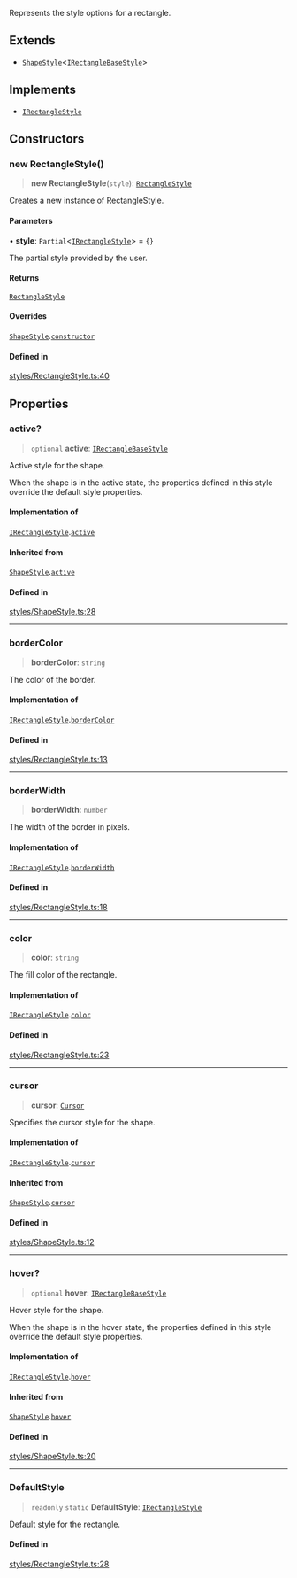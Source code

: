 Represents the style options for a rectangle.

## Extends

- [`ShapeStyle`](ShapeStyle.md)\<[`IRectangleBaseStyle`](../interfaces/IRectangleBaseStyle.md)\>

## Implements

- [`IRectangleStyle`](../interfaces/IRectangleStyle.md)

## Constructors

### new RectangleStyle()

> **new RectangleStyle**(`style`): [`RectangleStyle`](RectangleStyle.md)

Creates a new instance of RectangleStyle.

#### Parameters

• **style**: `Partial`\<[`IRectangleStyle`](../interfaces/IRectangleStyle.md)\> = `{}`

The partial style provided by the user.

#### Returns

[`RectangleStyle`](RectangleStyle.md)

#### Overrides

[`ShapeStyle`](ShapeStyle.md).[`constructor`](ShapeStyle.md#constructors)

#### Defined in

[styles/RectangleStyle.ts:40](https://github.com/avolutions/canvas-painter/blob/main/src/styles/RectangleStyle.ts#L40)

## Properties

### active?

> `optional` **active**: [`IRectangleBaseStyle`](../interfaces/IRectangleBaseStyle.md)

Active style for the shape.

When the shape is in the active state, the properties defined in this style
override the default style properties.

#### Implementation of

[`IRectangleStyle`](../interfaces/IRectangleStyle.md).[`active`](../interfaces/IRectangleStyle.md#active)

#### Inherited from

[`ShapeStyle`](ShapeStyle.md).[`active`](ShapeStyle.md#active)

#### Defined in

[styles/ShapeStyle.ts:28](https://github.com/avolutions/canvas-painter/blob/main/src/styles/ShapeStyle.ts#L28)

***

### borderColor

> **borderColor**: `string`

The color of the border.

#### Implementation of

[`IRectangleStyle`](../interfaces/IRectangleStyle.md).[`borderColor`](../interfaces/IRectangleStyle.md#bordercolor)

#### Defined in

[styles/RectangleStyle.ts:13](https://github.com/avolutions/canvas-painter/blob/main/src/styles/RectangleStyle.ts#L13)

***

### borderWidth

> **borderWidth**: `number`

The width of the border in pixels.

#### Implementation of

[`IRectangleStyle`](../interfaces/IRectangleStyle.md).[`borderWidth`](../interfaces/IRectangleStyle.md#borderwidth)

#### Defined in

[styles/RectangleStyle.ts:18](https://github.com/avolutions/canvas-painter/blob/main/src/styles/RectangleStyle.ts#L18)

***

### color

> **color**: `string`

The fill color of the rectangle.

#### Implementation of

[`IRectangleStyle`](../interfaces/IRectangleStyle.md).[`color`](../interfaces/IRectangleStyle.md#color)

#### Defined in

[styles/RectangleStyle.ts:23](https://github.com/avolutions/canvas-painter/blob/main/src/styles/RectangleStyle.ts#L23)

***

### cursor

> **cursor**: [`Cursor`](../enumerations/Cursor.md)

Specifies the cursor style for the shape.

#### Implementation of

[`IRectangleStyle`](../interfaces/IRectangleStyle.md).[`cursor`](../interfaces/IRectangleStyle.md#cursor)

#### Inherited from

[`ShapeStyle`](ShapeStyle.md).[`cursor`](ShapeStyle.md#cursor)

#### Defined in

[styles/ShapeStyle.ts:12](https://github.com/avolutions/canvas-painter/blob/main/src/styles/ShapeStyle.ts#L12)

***

### hover?

> `optional` **hover**: [`IRectangleBaseStyle`](../interfaces/IRectangleBaseStyle.md)

Hover style for the shape.

When the shape is in the hover state, the properties defined in this style
override the default style properties.

#### Implementation of

[`IRectangleStyle`](../interfaces/IRectangleStyle.md).[`hover`](../interfaces/IRectangleStyle.md#hover)

#### Inherited from

[`ShapeStyle`](ShapeStyle.md).[`hover`](ShapeStyle.md#hover)

#### Defined in

[styles/ShapeStyle.ts:20](https://github.com/avolutions/canvas-painter/blob/main/src/styles/ShapeStyle.ts#L20)

***

### DefaultStyle

> `readonly` `static` **DefaultStyle**: [`IRectangleStyle`](../interfaces/IRectangleStyle.md)

Default style for the rectangle.

#### Defined in

[styles/RectangleStyle.ts:28](https://github.com/avolutions/canvas-painter/blob/main/src/styles/RectangleStyle.ts#L28)
